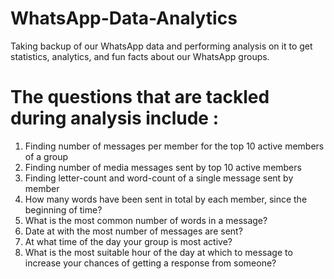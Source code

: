 # WhatsApp-Data-Analytics
Taking backup of our WhatsApp data and performing analysis on it to get statistics, analytics, and fun facts about our WhatsApp groups.

# The questions that are tackled during analysis include :
1) Finding number of messages per member for the top 10 active members of a group
2) Finding number of media messages sent by top 10 active members
3) Finding letter-count and word-count of a single message sent by member
4) How many words have been sent in total by each member, since the beginning of time?
5) What is the most common number of words in a message?
6) Date at with the most number of messages are sent?
7) At what time of the day your group is most active?
8) What is the most suitable hour of the day at which to message to increase your chances of getting a response from someone?


